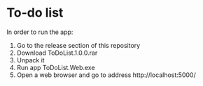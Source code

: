 # To-do list
In order to run the app:
1. Go to the release section of this repository
2. Download ToDoList.1.0.0.rar
3. Unpack it
4. Run app ToDoList.Web.exe
5. Open a web browser and go to address http://localhost:5000/
